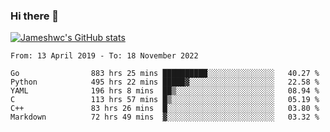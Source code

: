 ### Hi there 👋

[![Jameshwc's GitHub stats](https://github-readme-stats.vercel.app/api?username=jameshwc)](https://github.com/anuraghazra/github-readme-stats)

<!--START_SECTION:waka-->

```text
From: 13 April 2019 - To: 18 November 2022

Go                883 hrs 25 mins ██████████░░░░░░░░░░░░░░░   40.27 %
Python            495 hrs 22 mins █████▓░░░░░░░░░░░░░░░░░░░   22.58 %
YAML              196 hrs 8 mins  ██▒░░░░░░░░░░░░░░░░░░░░░░   08.94 %
C                 113 hrs 57 mins █▒░░░░░░░░░░░░░░░░░░░░░░░   05.19 %
C++               83 hrs 26 mins  █░░░░░░░░░░░░░░░░░░░░░░░░   03.80 %
Markdown          72 hrs 49 mins  ▓░░░░░░░░░░░░░░░░░░░░░░░░   03.32 %
```

<!--END_SECTION:waka-->